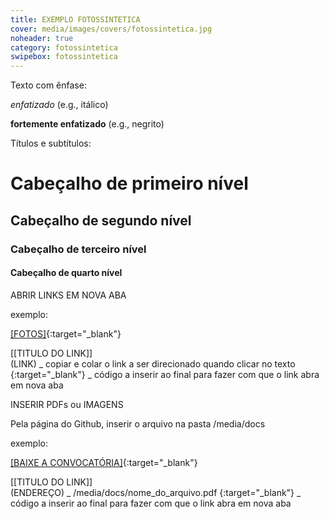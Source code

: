 ```yaml
---
title: EXEMPLO FOTOSSINTETICA
cover: media/images/covers/fotossintetica.jpg
noheader: true
category: fotossintetica
swipebox: fotossintetica
---
```


Texto com ênfase:

*enfatizado* (e.g., itálico)

**fortemente enfatizado** (e.g., negrito)



Títulos e subtítulos:

# Cabeçalho de primeiro nível
## Cabeçalho de segundo nível
### Cabeçalho de terceiro nível
#### Cabeçalho de quarto nível


ABRIR LINKS EM NOVA ABA

exemplo:

[[FOTOS]](https://www.flickr.com/photos/151197945@N07/albums/72157679168514796){:target="_blank"}

[[TITULO DO LINK]]   
(LINK)               _   copiar e colar o link a ser direcionado quando clicar no texto 
{:target="_blank"}   _   código a inserir ao final para fazer com que o link abra em nova aba


INSERIR PDFs ou IMAGENS

Pela página do Github, inserir o arquivo na pasta /media/docs

exemplo: 

[[BAIXE A CONVOCATÓRIA]](/media/docs/resilience.pdf){:target="_blank"}

[[TITULO DO LINK]]   
(ENDEREÇO)           _   /media/docs/nome_do_arquivo.pdf 
{:target="_blank"}   _   código a inserir ao final para fazer com que o link abra em nova aba
